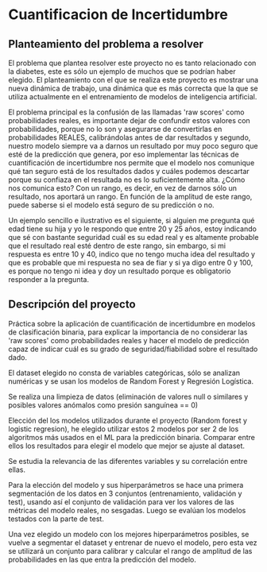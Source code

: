 # Cuantificacion de Incertidumbre

## Planteamiento del problema a resolver
El problema que plantea resolver este proyecto no es tanto relacionado con la diabetes, este es sólo un ejemplo de muchos que se podrían haber elegido. El planteamiento con el que se realiza este proyecto es mostrar una nueva dinámica de trabajo, una dinámica que es más correcta que la que se utiliza actualmente en el entrenamiento de modelos de inteligencia artificial.

El problema principal es la confusión de las llamadas 'raw scores' como probabilidades reales, es importante dejar de confundir estos valores con probabilidades, porque no lo son y asegurarse de convertirlas en probabilidades REALES, calibrándolas antes de dar resultados y segundo, nuestro modelo siempre va a darnos un resultado por muy poco seguro que esté de la predicción que genera, por eso implementar las técnicas de cuantificación de incertidumbre nos permite que el modelo nos comunique qué tan seguro está de los resultados dados y cuáles podemos descartar porque su confiaza en el resultada no es lo suficientemente alta. ¿Cómo nos comunica esto? Con un rango, es decir, en vez de darnos sólo un resultado, nos aportará un rango. En función de la amplitud de este rango, puede saberse si el modelo está seguro de su predicción o no.

Un ejemplo sencillo e ilustrativo es el siguiente, si alguien me pregunta qué edad tiene su hija y yo le respondo que entre 20 y 25 años, estoy indicando que sé con bastante seguridad cuál es su edad real y es altamente probable que el resultado real esté dentro de este rango, sin embargo, si mi respuesta es entre 10 y 40, indico que no tengo mucha idea del resultado y que es probable que mi respuesta no sea de fiar y si ya digo entre 0 y 100, es porque no tengo ni idea y doy un resultado porque es obligatorio responder a la pregunta.

## Descripción del proyecto
Práctica sobre la aplicación de cuantificación de incertidumbre en modelos de clasificación binaria, para explicar la importancia de no considerar las 'raw scores' como probabilidades reales y hacer el modelo de predicción capaz de indicar cuál es su grado de seguridad/fiabilidad sobre el resultado dado.

El dataset elegido no consta de variables categóricas, sólo se analizan numéricas y se usan los modelos de Random Forest y Regresión Logística.

Se realiza una limpieza de datos (eliminación de valores null o similares y posibles valores anómalos como presión sanguínea == 0)

Elección del los modelos utilizados durante el proyecto (Random forest y logistic regresion), he elegido utilizar estos 2 modelos por ser 2 de los algoritmos más usados en el ML para la predicción binaria. Comparar entre ellos los resultados para elegir el modelo que mejor se ajuste al dataset.

Se estudia la relevancia de las diferentes variables y su correlación entre ellas.

Para la elección del modelo y sus hiperparámetros se hace una primera segmentación de los datos en 3 conjuntos (entrenamiento, validación y test), usando así el conjunto de validación para ver los valores de las métricas del modelo reales, no sesgadas. Luego se evalúan los modelos testados con la parte de test.

Una vez elegido un modelo con los mejores hiperparámetros posibles, se vuelve a segmentar el dataset y entrenar de nuevo el modelo, pero esta vez se utilizará un conjunto para calibrar y calcular el rango de amplitud de las probabilidades en las que entra la predicción del modelo.
